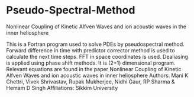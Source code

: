 # Pseudo-Spectral-Method
Nonlinear Coupling of Kinetic Alfven Waves and ion acoustic waves in the inner heliosphere


This is a Fortran program used to solve PDEs by pseudospectral method.
Forward difference in time with predictor corrector method is used to calculate
the next time steps. FFT in space coordinates is used.
Dealiasing is applied using phase shift methods.
It is (2+1) dimensional program.
Relevant equations are found in the paper
Nonlinear Coupling of Kinetic Alfven Waves and ion acoustic waves in inner heliosphere
Authors: Mani K Chettri, Vivek Shrivastav, Rupak Mukherjee, Nidhi Gaur, RP Sharma & Hemam D Singh
Affiliations: Sikkim University
